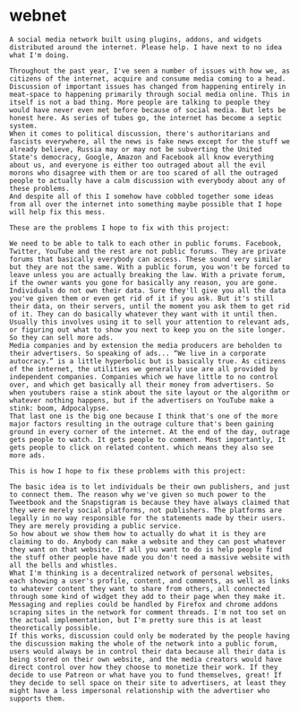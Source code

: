 # webnet
	A social media network built using plugins, addons, and widgets distributed around the internet. Please help. I have next to no idea what I'm doing.

	Throughout the past year, I've seen a number of issues with how we, as citizens of the internet, acquire and consume media coming to a head. Discussion of important issues has changed from happening entirely in meat-space to happening primarily through social media online. This in itself is not a bad thing. More people are talking to people they would have never even met before because of social media. But lets be honest here. As series of tubes go, the internet has become a septic system.
	When it comes to political discussion, there's authoritarians and fascists everywhere, all the news is fake news except for the stuff we already believe, Russia may or may not be subverting the United State's democracy, Google, Amazon and Facebook all know everything about us, and everyone is either too outraged about all the evil morons who disagree with them or are too scared of all the outraged people to actually have a calm discussion with everybody about any of these problems.
	And despite all of this I somehow have cobbled together some ideas from all over the internet into something maybe possible that I hope will help fix this mess.

	These are the problems I hope to fix with this project:

	We need to be able to talk to each other in public forums. Facebook, Twitter, YouTube and the rest are not public forums. They are private forums that basically everybody can access. These sound very similar but they are not the same. With a public forum, you won't be forced to leave unless you are actually breaking the law. With a private forum, if the owner wants you gone for basically any reason, you are gone.
 	Individuals do not own their data. Sure they'll give you all the data you've given them or even get rid of it if you ask. But it's still their data, on their servers, until the moment you ask them to get rid of it. They can do basically whatever they want with it until then. Usually this involves using it to sell your attention to relevant ads, or figuring out what to show you next to keep you on the site longer. So they can sell more ads.
	Media companies and by extension the media producers are beholden to their advertisers. So speaking of ads... “We live in a corporate autocracy.” is a little hyperbolic but is basically true. As citizens of the internet, the utilities we generally use are all provided by independent companies. Companies which we have little to no control over, and which get basically all their money from advertisers. So when youtubers raise a stink about the site layout or the algorithm or whatever nothing happens, but if the advertisers on YouTube make a stink: boom, Adpocalypse.
	That last one is the big one because I think that's one of the more major factors resulting in the outrage culture that's been gaining ground in every corner of the internet. At the end of the day, outrage gets people to watch. It gets people to comment. Most importantly, It gets people to click on related content. which means they also see more ads.
  
	This is how I hope to fix these problems with this project:

	The basic idea is to let individuals be their own publishers, and just to connect them. The reason why we've given so much power to the Tweetbook and the Snapstigram is because they have always claimed that they were merely social platforms, not publishers. The platforms are legally in no way responsible for the statements made by their users. They are merely providing a public service.
	So how about we show them how to actually do what it is they are claiming to do. Anybody can make a website and they can post whatever they want on that website. If all you want to do is help people find the stuff other people have made you don't need a massive website with all the bells and whistles.
	What I'm thinking is a decentralized network of personal websites, each showing a user's profile, content, and comments, as well as links to whatever content they want to share from others, all connected through some kind of widget they add to their page when they make it. Messaging and replies could be handled by Firefox and chrome addons scraping sites in the network for comment threads. I'm not too set on the actual implementation, but I'm pretty sure this is at least theoretically possible.
	If this works, discussion could only be moderated by the people having the discussion making the whole of the network into a public forum, users would always be in control their data because all their data is being stored on their own website, and the media creators would have direct control over how they choose to monetize their work. If they decide to use Patreon or what have you to fund themselves, great! If they decide to sell space on their site to advertisers, at least they might have a less impersonal relationship with the advertiser who supports them.  
  
